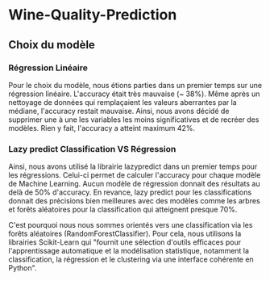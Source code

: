 # Wine-Quality-Prediction

## Choix du modèle

### Régression Linéaire
Pour le choix du modèle, nous étions parties dans un premier temps sur une régression linéaire. L'accuracy était très mauvaise (~ 38%). Même après un nettoyage de données qui remplaçaient les valeurs aberrantes par la médiane, l'accuracy restait mauvaise. Ainsi, nous avons décidé de supprimer une à une les variables les moins significatives et de recréer des modèles. Rien y fait, l'accuracy a atteint maximum 42%.

### Lazy predict Classification VS Régression
Ainsi, nous avons utilisé la librairie lazypredict dans un premier temps pour les régressions. Celui-ci permet de calculer l'accuracy pour chaque modèle de Machine Learning. Aucun modèle de régression donnait des résultats au delà de 50% d'accuracy. En revance, lazy predict pour les classifications donnait des précisions bien meilleures avec des modèles comme les arbres et forêts aléatoires pour la classification qui atteignent presque 70%.

C'est pourquoi nous nous sommes orientés vers une classification via les forêts aléatoires (RandomForestClassifier). Pour cela, nous utilisons la librairies Scikit-Learn qui "fournit une sélection d'outils efficaces pour l'apprentissage automatique et la modélisation statistique, notamment la classification, la régression et le clustering via une interface cohérente en Python".